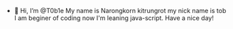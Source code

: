 - 👋 Hi, I’m @T0b1e
My name is Narongkorn kitrungrot my nick name is tob 
I am beginer of coding now I'm leaning java-script.
Have a nice day!

<!---
T0b1e/T0b1e is a ✨ special ✨ repository because its `README.md` (this file) appears on your GitHub profile.
You can click the Preview link to take a look at your changes.
--->
